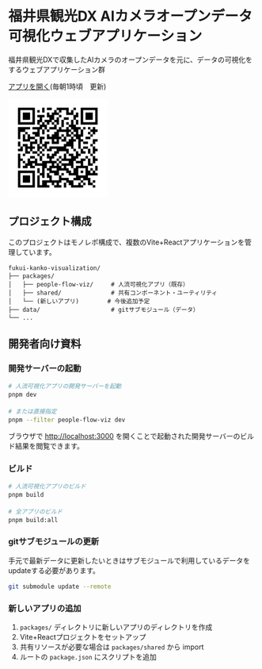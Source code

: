 # 福井県観光DX AIカメラオープンデータ 可視化ウェブアプリケーション

福井県観光DXで収集したAIカメラのオープンデータを元に、データの可視化をするウェブアプリケーション群

[アプリを開く](https://code4fukui.github.io/fukui-kanko-people-flow-visualization/)(毎朝1時頃　更新)

[<img src="pagelink-qr.png" alt="GitHub Pages へのQR" width="200"/>](https://code4fukui.github.io/fukui-kanko-people-flow-visualization/)

## プロジェクト構成

このプロジェクトはモノレポ構成で、複数のVite+Reactアプリケーションを管理しています。

```
fukui-kanko-visualization/
├── packages/
│   ├── people-flow-viz/     # 人流可視化アプリ（既存）
│   ├── shared/              # 共有コンポーネント・ユーティリティ
│   └── (新しいアプリ)        # 今後追加予定
├── data/                    # gitサブモジュール（データ）
└── ...
```

## 開発者向け資料

### 開発サーバーの起動

```bash
# 人流可視化アプリの開発サーバーを起動
pnpm dev

# または直接指定
pnpm --filter people-flow-viz dev
```

ブラウザで [http://localhost:3000](http://localhost:3000) を開くことで起動された開発サーバーのビルド結果を閲覧できます。

### ビルド

```bash
# 人流可視化アプリのビルド
pnpm build

# 全アプリのビルド
pnpm build:all
```

### gitサブモジュールの更新

手元で最新データに更新したいときはサブモジュールで利用しているデータをupdateする必要があります。

```bash
git submodule update --remote
```

### 新しいアプリの追加

1. `packages/` ディレクトリに新しいアプリのディレクトリを作成
2. Vite+Reactプロジェクトをセットアップ
3. 共有リソースが必要な場合は `packages/shared` から import
4. ルートの `package.json` にスクリプトを追加
